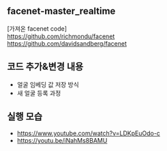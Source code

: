## facenet-master_realtime
[가져온 facenet code]  
https://github.com/richmondu/facenet  
https://github.com/davidsandberg/facenet

## 코드 추가&변경 내용
- 얼굴 임베딩 값 저장 방식  
- 새 얼굴 등록 과정


## 실행 모습
- https://www.youtube.com/watch?v=LDKpEuOdo-c  
- https://youtu.be/iNahMs8BAMU
